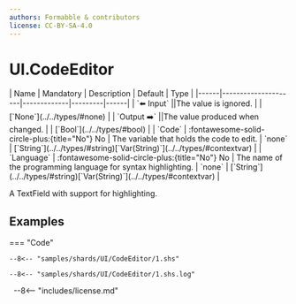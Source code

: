 ```yaml
---
authors: Formabble & contributors
license: CC-BY-SA-4.0
---
```



# UI.CodeEditor

<div class="sh-parameters" markdown="1">
| Name | Mandatory | Description | Default | Type |
|------|---------------------|-------------|---------|------|
| `⬅️ Input` ||The value is ignored. | | [`None`](../../types/#none) |
| `Output ➡️` ||The value produced when changed. | | [`Bool`](../../types/#bool) |
| `Code` | :fontawesome-solid-circle-plus:{title="No"} No  | The variable that holds the code to edit. | `none` | [`String`](../../types/#string)[`Var(String)`](../../types/#contextvar) |
| `Language` | :fontawesome-solid-circle-plus:{title="No"} No  | The name of the programming language for syntax highlighting. | `none` | [`String`](../../types/#string)[`Var(String)`](../../types/#contextvar) |

</div>

A TextField with support for highlighting.

## Examples

=== "Code"

  ```x86asm linenums="1"
  --8<-- "samples/shards/UI/CodeEditor/1.shs"
  ```

  ```
  --8<-- "samples/shards/UI/CodeEditor/1.shs.log"
  ```
&nbsp;
--8<-- "includes/license.md"

